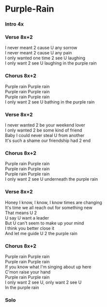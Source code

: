 # Purple-Rain


### Intro  4x

### Verse  8x+2
I never meant 2 cause U any sorrow  
I never meant 2 cause U any pain  
I only wanted one time 2 see U laughing  
I only want 2 see U laughing in the purple rain  

### Chorus  8x+2
Purple rain Purple rain  
Purple rain Purple rain  
Purple rain Purple rain  
I only want 2 see U bathing in the purple rain  

### Verse  8x+2
I never wanted 2 be your weekend lover  
I only wanted 2 be some kind of friend  
Baby I could never steal U from another  
It's such a shame our friendship had 2 end  

### Chorus  8x+2
Purple rain Purple rain  
Purple rain Purple rain  
Purple rain Purple rain  
I only want 2 see U underneath the purple rain  

### Verse  8x+2
Honey I know, I know, I know times are changing  
It's time we all reach out for something new  
That means U 2  
U say U want a leader  
But U can't seem to make up your mind  
I think you better close it  
And let me guide U 2 the purple rain  

### Chorus  8x+2
Purple rain Purple rain  
Purple rain Purple rain  
If you know what I'm singing about up here  
C'mon raise your hand  
Purple rain Purple rain  
I only want 2 see U, only want 2 see U  
In the purple rain

### Solo  